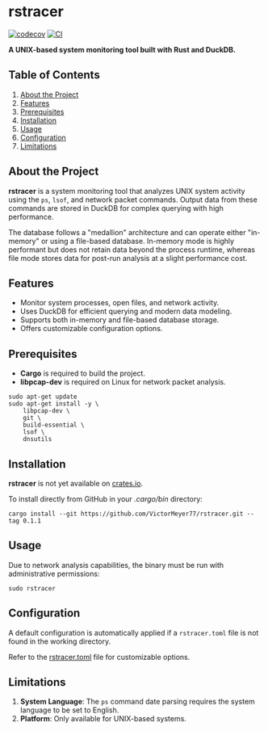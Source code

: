 # rstracer

[![codecov](https://codecov.io/github/VictorMeyer77/rstracer/graph/badge.svg?token=MCO1XZI4OO)](https://codecov.io/github/VictorMeyer77/rstracer)
[![CI](https://github.com/VictorMeyer77/rstracer/actions/workflows/ci.yml/badge.svg)](https://github.com/VictorMeyer77/rstracer/actions/workflows/ci.yml)

**A UNIX-based system monitoring tool built with Rust and DuckDB.**

## Table of Contents

1. [About the Project](#about-the-project)
2. [Features](#features)
3. [Prerequisites](#prerequisites)
4. [Installation](#installation)
5. [Usage](#usage)
6. [Configuration](#configuration)
7. [Limitations](#limitations)

## About the Project

**rstracer** is a system monitoring tool that analyzes UNIX system activity
using the `ps`, `lsof`, and network packet commands.
Output data from these commands are stored in DuckDB for complex querying
with high performance.

The database follows a "medallion" architecture and can operate either "in-memory"
or using a file-based database.
In-memory mode is highly performant but does not retain data beyond the process runtime,
whereas file mode stores data for post-run analysis at a slight performance cost.

## Features

- Monitor system processes, open files, and network activity.
- Uses DuckDB for efficient querying and modern data modeling.
- Supports both in-memory and file-based database storage.
- Offers customizable configuration options.

## Prerequisites

- **Cargo** is required to build the project.
- **libpcap-dev** is required on Linux for network packet analysis.

```shell
sudo apt-get update
sudo apt-get install -y \
    libpcap-dev \
    git \
    build-essential \
    lsof \
    dnsutils
```

## Installation

**rstracer** is not yet available on [crates.io](https://crates.io/).

To install directly from GitHub in your _.cargo/bin_ directory:

```shell
cargo install --git https://github.com/VictorMeyer77/rstracer.git --tag 0.1.1
```

## Usage

Due to network analysis capabilities, the binary must be run
with administrative permissions:

```shell
sudo rstracer
```

## Configuration

A default configuration is automatically applied if a `rstracer.toml` file
is not found in the working directory.

Refer to the [rstracer.toml](rstracer.toml) file for customizable options.

## Limitations

1. **System Language**: The `ps` command date parsing requires the system
language to be set to English.
2. **Platform**: Only available for UNIX-based systems.
